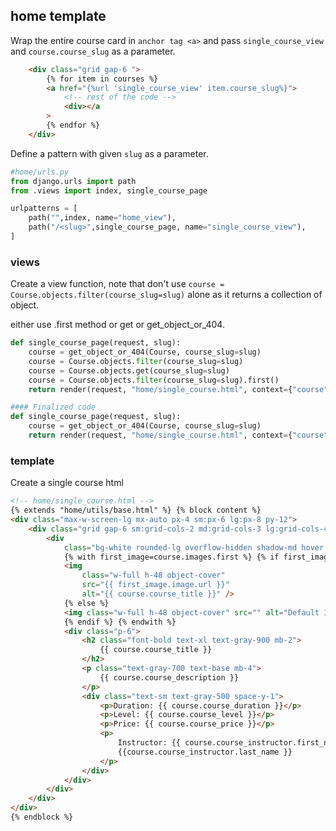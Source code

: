 ## home template

Wrap the entire course card in `anchor tag <a>` and pass `single_course_view` and `course.course_slug` as a parameter.

```html
	<div class="grid gap-6 ">
		{% for item in courses %}
		<a href="{%url 'single_course_view' item.course_slug%}">
            <!-- rest of the code -->
			<div></a
		>
		{% endfor %}
	</div>
```

Define a pattern with given `slug` as a parameter.

```py
#home/urls.py
from django.urls import path
from .views import index, single_course_page

urlpatterns = [
    path("",index, name="home_view"),
    path("/<slug>",single_course_page, name="single_course_view"),
]

```

### views

Create a view function, note that don't use `course = Course.objects.filter(course_slug=slug)` alone as it returns a collection of object.

either use .first method or get or get_object_or_404.

```py
def single_course_page(request, slug):
    course = get_object_or_404(Course, course_slug=slug)
    course = Course.objects.filter(course_slug=slug)
    course = Course.objects.get(course_slug=slug)
    course = Course.objects.filter(course_slug=slug).first()
    return render(request, "home/single_course.html", context={"course":course})
```

```py
#### Finalized code
def single_course_page(request, slug):
    course = get_object_or_404(Course, course_slug=slug)
    return render(request, "home/single_course.html", context={"course":course})
```

### template

Create a single course html

```html
<!-- home/single_course.html -->
{% extends "home/utils/base.html" %} {% block content %}
<div class="max-w-screen-lg mx-auto px-4 sm:px-6 lg:px-8 py-12">
	<div class="grid gap-6 sm:grid-cols-2 md:grid-cols-3 lg:grid-cols-4">
		<div
			class="bg-white rounded-lg overflow-hidden shadow-md hover:shadow-lg transition-shadow duration-300">
			{% with first_image=course.images.first %} {% if first_image %}
			<img
				class="w-full h-48 object-cover"
				src="{{ first_image.image.url }}"
				alt="{{ course.course_title }}" />
			{% else %}
			<img class="w-full h-48 object-cover" src="" alt="Default Image" />
			{% endif %} {% endwith %}
			<div class="p-6">
				<h2 class="font-bold text-xl text-gray-900 mb-2">
					{{ course.course_title }}
				</h2>
				<p class="text-gray-700 text-base mb-4">
					{{ course.course_description }}
				</p>
				<div class="text-sm text-gray-500 space-y-1">
					<p>Duration: {{ course.course_duration }}</p>
					<p>Level: {{ course.course_level }}</p>
					<p>Price: {{ course.course_price }}</p>
					<p>
						Instructor: {{ course.course_instructor.first_name }}
						{{course.course_instructor.last_name }}
					</p>
				</div>
			</div>
		</div>
	</div>
</div>
{% endblock %}
```
